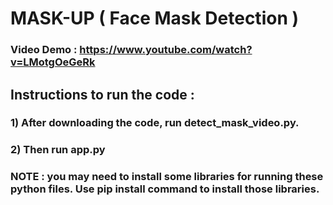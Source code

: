 # MASK-UP ( Face Mask Detection )

### Video Demo : https://www.youtube.com/watch?v=LMotgOeGeRk

## Instructions to run the code :
### 1) After downloading the code, run detect_mask_video.py.
### 2) Then run app.py
### NOTE : you may need to install some libraries for running these python files. Use pip install command to install those libraries.
